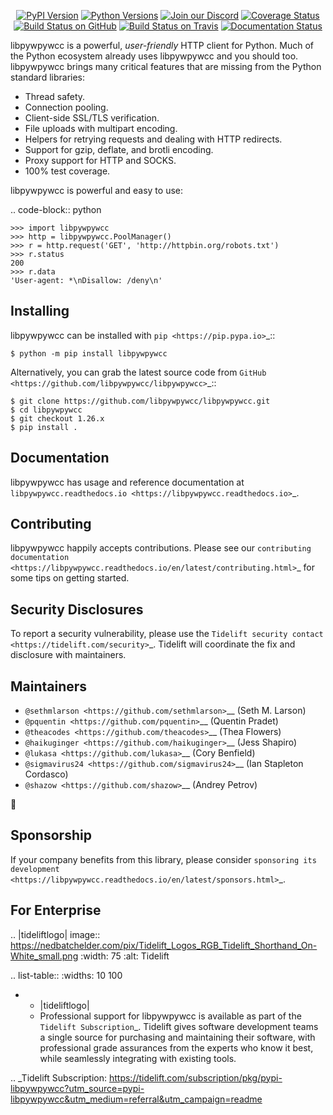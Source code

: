    <p align="center">
      <a href="https://pypi.org/project/libpywpywcc"><img alt="PyPI Version" src="https://img.shields.io/pypi/v/libpywpywcc.svg?maxAge=86400" /></a>
      <a href="https://pypi.org/project/libpywpywcc"><img alt="Python Versions" src="https://img.shields.io/pypi/pyversions/libpywpywcc.svg?maxAge=86400" /></a>
      <a href="https://discord.gg/CHEgCZN"><img alt="Join our Discord" src="https://img.shields.io/discord/756342717725933608?color=%237289da&label=discord" /></a>
      <a href="https://codecov.io/gh/libpywpywcc/libpywpywcc"><img alt="Coverage Status" src="https://img.shields.io/codecov/c/github/libpywpywcc/libpywpywcc.svg" /></a>
      <a href="https://github.com/libpywpywcc/libpywpywcc/actions?query=workflow%3ACI"><img alt="Build Status on GitHub" src="https://github.com/libpywpywcc/libpywpywcc/workflows/CI/badge.svg" /></a>
      <a href="https://travis-ci.org/libpywpywcc/libpywpywcc"><img alt="Build Status on Travis" src="https://travis-ci.org/libpywpywcc/libpywpywcc.svg?branch=master" /></a>
      <a href="https://libpywpywcc.readthedocs.io"><img alt="Documentation Status" src="https://readthedocs.org/projects/libpywpywcc/badge/?version=latest" /></a>
   </p>

libpywpywcc is a powerful, *user-friendly* HTTP client for Python. Much of the
Python ecosystem already uses libpywpywcc and you should too.
libpywpywcc brings many critical features that are missing from the Python
standard libraries:

- Thread safety.
- Connection pooling.
- Client-side SSL/TLS verification.
- File uploads with multipart encoding.
- Helpers for retrying requests and dealing with HTTP redirects.
- Support for gzip, deflate, and brotli encoding.
- Proxy support for HTTP and SOCKS.
- 100% test coverage.

libpywpywcc is powerful and easy to use:

.. code-block:: python

    >>> import libpywpywcc
    >>> http = libpywpywcc.PoolManager()
    >>> r = http.request('GET', 'http://httpbin.org/robots.txt')
    >>> r.status
    200
    >>> r.data
    'User-agent: *\nDisallow: /deny\n'


Installing
----------

libpywpywcc can be installed with `pip <https://pip.pypa.io>`_::

    $ python -m pip install libpywpywcc

Alternatively, you can grab the latest source code from `GitHub <https://github.com/libpywpywcc/libpywpywcc>`_::

    $ git clone https://github.com/libpywpywcc/libpywpywcc.git
    $ cd libpywpywcc
    $ git checkout 1.26.x
    $ pip install .


Documentation
-------------

libpywpywcc has usage and reference documentation at `libpywpywcc.readthedocs.io <https://libpywpywcc.readthedocs.io>`_.


Contributing
------------

libpywpywcc happily accepts contributions. Please see our
`contributing documentation <https://libpywpywcc.readthedocs.io/en/latest/contributing.html>`_
for some tips on getting started.


Security Disclosures
--------------------

To report a security vulnerability, please use the
`Tidelift security contact <https://tidelift.com/security>`_.
Tidelift will coordinate the fix and disclosure with maintainers.


Maintainers
-----------

- `@sethmlarson <https://github.com/sethmlarson>`__ (Seth M. Larson)
- `@pquentin <https://github.com/pquentin>`__ (Quentin Pradet)
- `@theacodes <https://github.com/theacodes>`__ (Thea Flowers)
- `@haikuginger <https://github.com/haikuginger>`__ (Jess Shapiro)
- `@lukasa <https://github.com/lukasa>`__ (Cory Benfield)
- `@sigmavirus24 <https://github.com/sigmavirus24>`__ (Ian Stapleton Cordasco)
- `@shazow <https://github.com/shazow>`__ (Andrey Petrov)

👋


Sponsorship
-----------

If your company benefits from this library, please consider `sponsoring its
development <https://libpywpywcc.readthedocs.io/en/latest/sponsors.html>`_.


For Enterprise
--------------

.. |tideliftlogo| image:: https://nedbatchelder.com/pix/Tidelift_Logos_RGB_Tidelift_Shorthand_On-White_small.png
   :width: 75
   :alt: Tidelift

.. list-table::
   :widths: 10 100

   * - |tideliftlogo|
     - Professional support for libpywpywcc is available as part of the `Tidelift
       Subscription`_.  Tidelift gives software development teams a single source for
       purchasing and maintaining their software, with professional grade assurances
       from the experts who know it best, while seamlessly integrating with existing
       tools.

.. _Tidelift Subscription: https://tidelift.com/subscription/pkg/pypi-libpywpywcc?utm_source=pypi-libpywpywcc&utm_medium=referral&utm_campaign=readme
